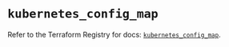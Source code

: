 # `kubernetes_config_map`

Refer to the Terraform Registry for docs: [`kubernetes_config_map`](https://registry.terraform.io/providers/hashicorp/kubernetes/2.31.0/docs/resources/config_map).
